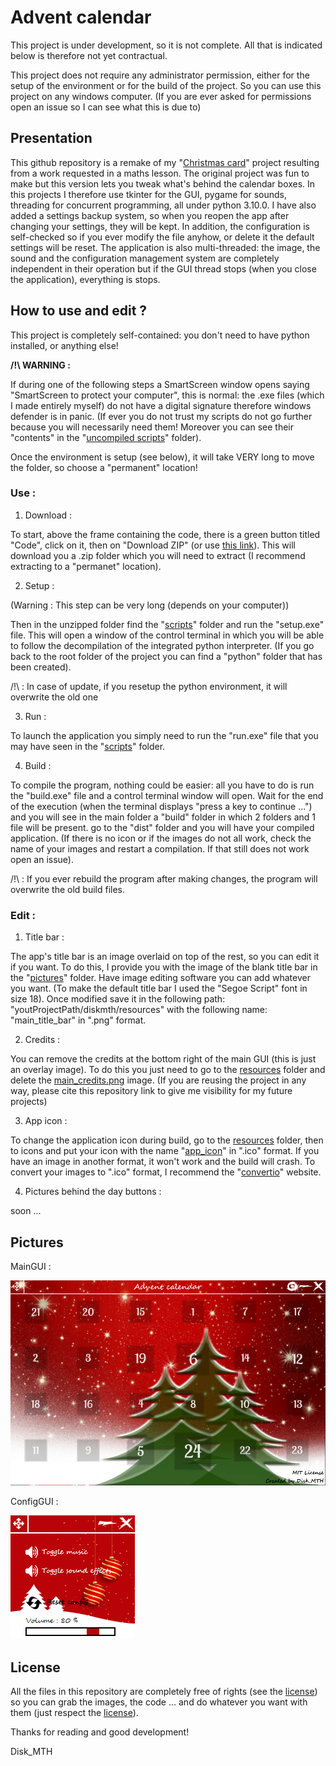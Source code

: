 # Advent calendar
This project is under development, so it is not complete. All that is indicated below is 
therefore not yet contractual.

This project does not require any administrator permission, either for the setup 
of the environment or for the build of the project. So you can use this project 
on any windows computer. (If you are ever asked for permissions open an 
issue so I can see what this is due to)

## Presentation
This github repository is a remake of my "[Christmas card](https://github.com/Disk-MTH/Christmas-card)" project resulting from a work requested in a maths 
lesson. The original project was fun to make but this version lets you tweak what's behind the calendar boxes.  In this projects I therefore use tkinter for the GUI, pygame for sounds, threading for concurrent 
programming, all under python 3.10.0. I have also added a settings backup 
system, so when you reopen the app after changing your settings, they will be 
kept. In addition, the configuration is self-checked so if you ever modify the file 
anyhow, or delete it the default settings will be reset. The application is also 
multi-threaded: the image, the sound and the configuration management 
system are completely independent in their operation but if the GUI thread stops 
(when you close the application), everything is stops.

## How to use and edit ?

This project is completely self-contained: you don't need to have python installed, 
or anything else!

**__/!\ WARNING :__**

If during one of the following steps a SmartScreen window opens saying 
"SmartScreen to protect your computer", this is normal: the .exe files (which I made 
entirely myself) do not have a digital signature therefore windows defender is in panic. 
(If ever you do not trust my scripts do not go further because you will necessarily 
need them! Moreover you can see their "contents" in the "[uncompiled scripts](https://github.com/Disk-MTH/Advent-calendar/tree/master/scripts/uncompiled%20scripts)" folder).

Once the environment is setup (see below), it will take VERY long to move the folder, 
so choose a "permanent" location!

### Use :

1) Download :

To start, above the frame containing the code, there is a green button titled "Code", 
click on it, then on "Download ZIP" (or use [this link](https://github.com/Disk-MTH/Advent-calendar/archive/refs/heads/master.zip)). This will download you a .zip 
folder which you will need to extract (I recommend extracting to a "permanet" location). 

2) Setup :

(Warning : This step can be very long (depends on your computer))

Then in the unzipped folder find the "[scripts](https://github.com/Disk-MTH/Advent-calendar/tree/master/scripts)" folder and run the "setup.exe" 
file. This will open a window of the control terminal in which you will be able to 
follow the decompilation of the integrated python interpreter. (If you go back to 
the root folder of the project you can find a "python" folder that has been 
created).

/!\ : In case of update, if you resetup the python environment, it will overwrite the old 
one

3) Run :

To launch the application you simply need to run the "run.exe" file that you may have 
seen in the "[scripts](https://github.com/Disk-MTH/Advent-calendar/tree/master/scripts)" folder.

4) Build :

To compile the program, nothing could be easier: all you have to do is run the 
"build.exe" file and a control terminal window will open. Wait for the end of the 
execution (when the terminal displays "press a key to continue ...") and you will see in 
the main folder a "build" folder in which 2 folders and 1 file will be present. go to the 
"dist" folder and you will have your compiled application. (If there is no icon or if the 
images do not all work, check the name of your images and restart a compilation. If 
that still does not work open an issue).

/!\ : If you ever rebuild the program after making changes, the program will overwrite 
the old build files.

### Edit :

1) Title bar :

The app's title bar is an image overlaid on top of the rest, so you can edit it if 
you want. To do this, I provide you with the image of the blank title bar in the 
"[pictures](https://github.com/Disk-MTH/Advent-calendar/tree/master/pictures)" folder. Have image editing software you can add whatever you want. 
(To make the default title bar I used the "Segoe Script" font in size 18). Once 
modified save it in the following path: "youtProjectPath/diskmth/resources" 
with the following name: "main_title_bar" in ".png" format.

2) Credits :

You can remove the credits at the bottom right of the main GUI (this is just an 
overlay image). To do this you just need to go to the [resources](https://github.com/Disk-MTH/Advent-calendar/tree/master/diskmth/resources) folder 
and delete the [main_credits.png](https://github.com/Disk-MTH/Advent-calendar/blob/master/diskmth/resources/main_credits.png) image. (If you are reusing the project in any way, 
please cite this repository link to give me visibility for my future projects)

3) App icon :

To change the application icon during build, go to the [resources](https://github.com/Disk-MTH/Advent-calendar/tree/master/diskmth/resources) folder, then to 
icons and put your icon with the name "[app_icon]([resources](https://github.com/Disk-MTH/Advent-calendar/tree/master/diskmth/resources))" in ".ico" format. If you have 
an image in another format, it won't work and the build will crash. To convert 
your images to ".ico" format, I recommend the "[convertio](https://convertio.co/fr/)" website.

4) Pictures behind the day buttons :

soon ...

## Pictures
MainGUI :

![Screenshot 1](pictures/main_gui.png)

ConfigGUI :

![Screenshot 2](pictures/config_gui.png)

## License
All the files in this repository are completely free of rights (see the [license](https://github.com/Disk-MTH/Advent-calendar/blob/master/license.txt)) so 
you can grab the images, the code ... and do whatever you want with them (just 
respect the [license](https://github.com/Disk-MTH/Advent-calendar/blob/master/license.txt)).

Thanks for reading and good development!

Disk_MTH